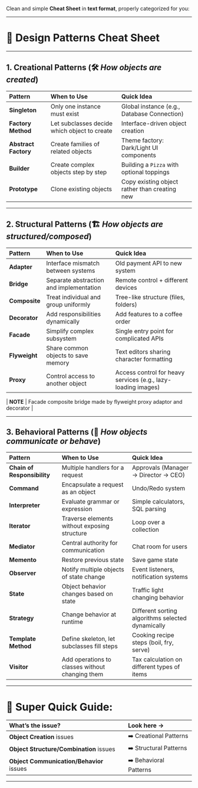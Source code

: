 Clean and simple **Cheat Sheet** in **text format**, properly categorized for you:

---

# 🎯 Design Patterns Cheat Sheet

---

## 1. **Creational Patterns** (🛠 *How objects are created*)

| Pattern | When to Use | Quick Idea |
|:--------|:------------|:-----------|
| **Singleton** | Only one instance must exist | Global instance (e.g., Database Connection) |
| **Factory Method** | Let subclasses decide which object to create | Interface-driven object creation |
| **Abstract Factory** | Create families of related objects | Theme factory: Dark/Light UI components |
| **Builder** | Create complex objects step by step | Building a `Pizza` with optional toppings |
| **Prototype** | Clone existing objects | Copy existing object rather than creating new |

---

## 2. **Structural Patterns** (🏗 *How objects are structured/composed*)

| Pattern | When to Use | Quick Idea |
|:--------|:------------|:-----------|
| **Adapter** | Interface mismatch between systems | Old payment API to new system |
| **Bridge** | Separate abstraction and implementation | Remote control + different devices |
| **Composite** | Treat individual and group uniformly | Tree-like structure (files, folders) |
| **Decorator** | Add responsibilities dynamically | Add features to a coffee order |
| **Facade** | Simplify complex subsystem | Single entry point for complicated APIs |
| **Flyweight** | Share common objects to save memory | Text editors sharing character formatting |
| **Proxy** | Control access to another object | Access control for heavy services (e.g., lazy-loading images) |

| **NOTE** | Facade composite bridge made by flyweight proxy adaptor and decorator |

---

## 3. **Behavioral Patterns** (🔁 *How objects communicate or behave*)

| Pattern | When to Use | Quick Idea |
|:--------|:------------|:-----------|
| **Chain of Responsibility** | Multiple handlers for a request | Approvals (Manager → Director → CEO) |
| **Command** | Encapsulate a request as an object | Undo/Redo system |
| **Interpreter** | Evaluate grammar or expression | Simple calculators, SQL parsing |
| **Iterator** | Traverse elements without exposing structure | Loop over a collection |
| **Mediator** | Central authority for communication | Chat room for users |
| **Memento** | Restore previous state | Save game state |
| **Observer** | Notify multiple objects of state change | Event listeners, notification systems |
| **State** | Object behavior changes based on state | Traffic light changing behavior |
| **Strategy** | Change behavior at runtime | Different sorting algorithms selected dynamically |
| **Template Method** | Define skeleton, let subclasses fill steps | Cooking recipe steps (boil, fry, serve) |
| **Visitor** | Add operations to classes without changing them | Tax calculation on different types of items |

---

# 🧠 Super Quick Guide:  
| What’s the issue? | Look here → |
|:------------------|:-----------|
| **Object Creation** issues | ➡️ Creational Patterns |
| **Object Structure/Combination** issues | ➡️ Structural Patterns |
| **Object Communication/Behavior** issues | ➡️ Behavioral Patterns |

---
